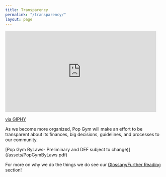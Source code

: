 ```yaml
---
title: Transparency
permalink: "/transparency/"
layout: page
---
```


<iframe src="https://giphy.com/embed/2L3tQXMkpw5GM" width="480" height="258" frameBorder="0" class="giphy-embed" allowFullScreen></iframe><p><a href="https://giphy.com/gifs/invisible-2L3tQXMkpw5GM">via GIPHY</a></p>

As we become more organized, Pop Gym will make an effort to be transparent about its finances, big decisions, guidelines, and processes to our community.

[Pop Gym ByLaws- Preliminary and DEF subject to change)] (/assets/PopGymByLaws.pdf)
                                       

For more on why we do the things we do see our [Glossary/Further Reading](gloss.md) section!

